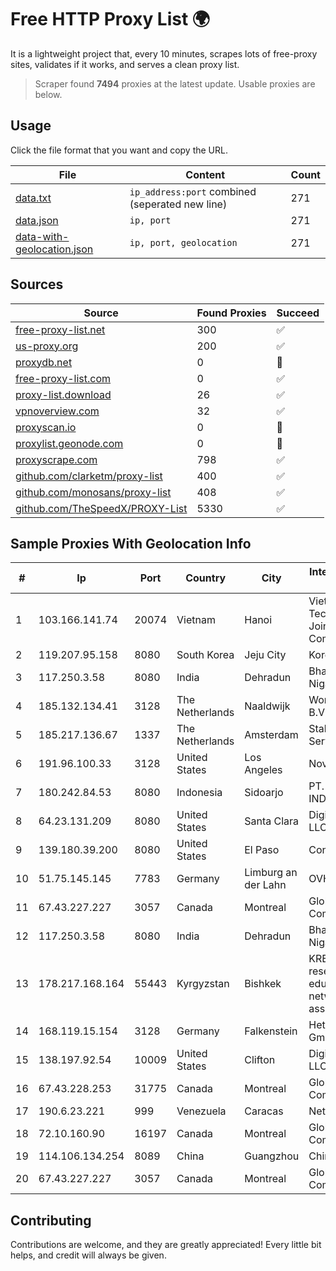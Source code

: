 
# Free HTTP Proxy List 🌍

It is a lightweight project that, every 10 minutes, scrapes lots of free-proxy sites, validates if it works, and serves a clean proxy list.


> Scraper found **7494** proxies at the latest update. Usable proxies are below.

## Usage

Click the file format that you want and copy the URL.


|File|Content|Count|
|----|-------|-----|
|[data.txt](https://raw.githubusercontent.com/themiralay/Proxy-List-World/master/data.txt)|`ip_address:port` combined (seperated new line)|271|
|[data.json](https://raw.githubusercontent.com/themiralay/Proxy-List-World/master/data.json)|`ip, port`|271|
|[data-with-geolocation.json](https://raw.githubusercontent.com/themiralay/Proxy-List-World/master/data-with-geolocation.json)|`ip, port, geolocation`|271|

## Sources

|Source|Found Proxies|Succeed|
|------|-------------|-------|
|[free-proxy-list.net](https://free-proxy-list.net)|300|✅|
|[us-proxy.org](https://www.us-proxy.org)|200|✅|
|[proxydb.net](http://proxydb.net)|0|🚫|
|[free-proxy-list.com](https://free-proxy-list.com/?page=&port=&type%5B%5D=http&type%5B%5D=https&up_time=0&search=Search)|0|✅|
|[proxy-list.download](https://www.proxy-list.download/HTTP)|26|✅|
|[vpnoverview.com](https://vpnoverview.com/privacy/anonymous-browsing/free-proxy-servers)|32|✅|
|[proxyscan.io](https://www.proxyscan.io)|0|🚫|
|[proxylist.geonode.com](https://proxylist.geonode.com/api/proxy-list?limit=300&page=1&sort_by=lastChecked&sort_type=desc&protocols=http,https)|0|🚫|
|[proxyscrape.com](https://api.proxyscrape.com/v2/?request=displayproxies&protocol=http&timeout=10000&country=all&ssl=all&anonymity=all)|798|✅|
|[github.com/clarketm/proxy-list](https://raw.githubusercontent.com/clarketm/proxy-list/master/proxy-list-raw.txt)|400|✅|
|[github.com/monosans/proxy-list](https://raw.githubusercontent.com/monosans/proxy-list/main/proxies/http.txt)|408|✅|
|[github.com/TheSpeedX/PROXY-List](https://raw.githubusercontent.com/TheSpeedX/PROXY-List/master/http.txt)|5330|✅|


## Sample Proxies With Geolocation Info

|#|Ip|Port|Country|City|Internet Service Provider|
|-|--|----|-------|----|-------------------------|
|1|103.166.141.74|20074|Vietnam|Hanoi|Viet NAM Cloud Technology Joint Stock Company|
|2|119.207.95.158|8080|South Korea|Jeju City|Korea Telecom|
|3|117.250.3.58|8080|India|Dehradun|Bharat Sanchar Nigam Ltd|
|4|185.132.134.41|3128|The Netherlands|Naaldwijk|WorldStream B.V.|
|5|185.217.136.67|1337|The Netherlands|Amsterdam|Stallion Network Services Limited|
|6|191.96.100.33|3128|United States|Los Angeles|NovoServe B.V.|
|7|180.242.84.53|8080|Indonesia|Sidoarjo|PT. TELKOM INDONESIA|
|8|64.23.131.209|8080|United States|Santa Clara|DigitalOcean, LLC|
|9|139.180.39.200|8080|United States|El Paso|Conterra|
|10|51.75.145.145|7783|Germany|Limburg an der Lahn|OVH SAS|
|11|67.43.227.227|3057|Canada|Montreal|GloboTech Communications|
|12|117.250.3.58|8080|India|Dehradun|Bharat Sanchar Nigam Ltd|
|13|178.217.168.164|55443|Kyrgyzstan|Bishkek|KRENA - Kyrgyz research and education network association|
|14|168.119.15.154|3128|Germany|Falkenstein|Hetzner Online GmbH|
|15|138.197.92.54|10009|United States|Clifton|DigitalOcean, LLC|
|16|67.43.228.253|31775|Canada|Montreal|GloboTech Communications|
|17|190.6.23.221|999|Venezuela|Caracas|Net Uno|
|18|72.10.160.90|16197|Canada|Montreal|GloboTech Communications|
|19|114.106.134.254|8089|China|Guangzhou|Chinanet|
|20|67.43.227.227|3057|Canada|Montreal|GloboTech Communications|



## Contributing

Contributions are welcome, and they are greatly appreciated! Every
little bit helps, and credit will always be given.

